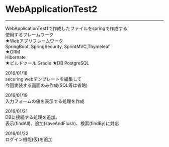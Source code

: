 # WebApplicationTest2



-------------------------------------------------------------------  
WebApplicationTest1で作成したファイルをspringで作成する  
使用するフレームワーク  
★Webアプリフレームワーク  
SpringBoot, SpringSecurity, SprintMVC,Thymeleaf  
★ORM  
Hibernate  
★ビルドツール
Gradle 
★DB
PostgreSQL

2016/01/18  
securing webテンプレートを編集して  
今回実装する画面のみ作成(SQL等は省略)  

2016/01/19  
入力フォームの値を表示する処理を作成  
  
2016/01/21  
DBに接続する処理を追加。  
表示(findAll)、追加(saveAndFlush)、検索(findBy)に対応  
  
2016/01/22  
ログイン機能(仮)を追加  
  

